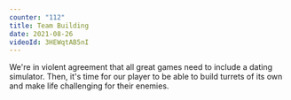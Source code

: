 ```yaml
---
counter: "112"
title: Team Building
date: 2021-08-26
videoId: 3HEWqtAB5nI
---
```


We're in violent agreement that all great games need to include a dating simulator. Then, it's time for our player to be able to build turrets of its own and make life challenging for their enemies.